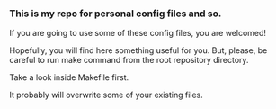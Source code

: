 ### This is my repo for personal config files and so. ###

If you are going to use some of these config files, you are welcomed!

Hopefully, you will find here something useful for you. But, please, be careful to run make command from the root repository directory.

Take a look inside Makefile first.

It probably will overwrite some of your existing files.

